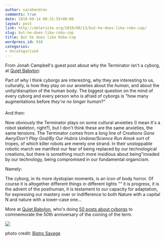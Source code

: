 ```yaml
---
author: sarahendren
comments: true
date: 2010-09-14 00:31:55+00:00
layout: post
link: http://ablersite.org/2010/09/13/but-he-does-like-robo-cop/
slug: but-he-does-like-robo-cop
title: But he does like Robo-Cop
wordpress_id: 918
categories:
- Uncategorized
---
```


From Jonah Campbell's guest post about why the Terminator isn't a cyborg, at [Quiet Babylon](http://quietbabylon.com/2010/some-major-terminator-fan-is-totally-going-to-nail-my-ass-to-the-wall-for-this/):


Part of why I think cyborgs are interesting, why they are interesting to us, culturally, is how they play on our anxieties about the _human_, and about the unity/disruption of the human body. The biggest question on the mind of every cyborg and every person who is afraid of cyborgs is "how many augmentations before _they're no longer human_?"


And then:


Now obviously the Terminator plays on some cultural anxieties (I mean it's a robot skeleton, right?), but I don't think these are the same anxieties, the same tensions. The Terminator comes from a long line of _Creations Gone Awry/Don't Play God/By Our Hubris Undone/Science Run Amok_ sort of tropes, of which killer robots are merely one strand. In their unstoppable robotic march we manifest our fear of being replaced by our technological creations, but there is something much more insidious about being"invaded by our technology, being compromised in our fundamental organicism.


Namely:


The cyborg, in its more dystopian moments, is an icon of body horror. Of course it is altogether different things in different lights "“ it is progress, it is the advent of the posthuman, it is testament to our capacity for adaptation, for expressing our mastery over or indifference to both Nature with a capital N and nature with a lower-case one...


More at [Quiet Babylon](http://quietbabylon.com/2010/some-major-terminator-fan-is-totally-going-to-nail-my-ass-to-the-wall-for-this/), who's doing [50 posts about cyborgs](http://50cyborgs.tumblr.com/) to commemorate the 50th anniversary of the coining of the term.

[![](http://ablersite.files.wordpress.com/2010/09/dollcyborg.jpg)](http://ablersite.files.wordpress.com/2010/09/dollcyborg.jpg)



photo credit: [Bistro Savage](http://www.flickr.com/photos/16533652@N00/3774175/)
